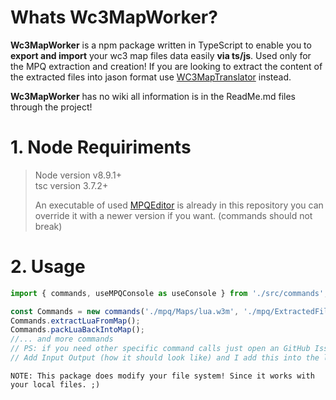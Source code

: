 # Whats Wc3MapWorker?
**Wc3MapWorker** is a npm package written in TypeScript to enable you to **export and import** your wc3 map files data easily **via ts/js**. Used only for the MPQ extraction and creation! If you are looking to extract the content of the extracted files into jason format use [WC3MapTranslator](https://github.com/ChiefOfGxBxL/WC3MapTranslator) instead.

**Wc3MapWorker** has no wiki all information is in the ReadMe.md files through the project!

# 1. Node Requiriments
> Node version v8.9.1+  
> tsc version 3.7.2+  
>   
>An executable of used [MPQEditor](http://www.zezula.net/en/mpq/download.html) is already in this repository you can override it with a newer version if you want. (commands should not break)

# 2. Usage
```ts
import { commands, useMPQConsole as useConsole } from './src/commands';

const Commands = new commands('./mpq/Maps/lua.w3m', './mpq/ExtractedFiles', useConsole.useConsole);
Commands.extractLuaFromMap();
Commands.packLuaBackIntoMap();
//... and more commands
// PS: if you need other specific command calls just open an GitHub Issue
// Add Input Output (how it should look like) and I add this into the lib or create it yourself make a PR I review it then ;)
```
```console
NOTE: This package does modify your file system! Since it works with your local files. ;)
```